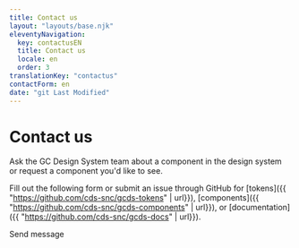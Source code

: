 ```yaml
---
title: Contact us
layout: "layouts/base.njk"
eleventyNavigation:
  key: contactusEN
  title: Contact us
  locale: en
  order: 3
translationKey: "contactus"
contactForm: en
date: "git Last Modified"
---
```


# Contact us

Ask the GC Design System team about a component in the design system or request a component you'd like to see.

Fill out the following form or submit an issue through GitHub for [tokens]({{ "https://github.com/cds-snc/gcds-tokens" | url}}), [components]({{ "https://github.com/cds-snc/gcds-components" | url}}), or [documentation]({{ "https://github.com/cds-snc/gcds-docs" | url}}).

<form class="my-500 contact-us-form" name="contactEN" method="post">
  <input type="hidden" name="form-name" value="contactEN" />
  <gcds-input type="text" input-id="name" label="Full name" required></gcds-input>
  <gcds-input type="email" input-id="email" label="Email address" required></gcds-input>
  <gcds-textarea label="Message" textarea-id="message" required></gcds-textarea>
  <div hidden>
    <gcds-input type="text" input-id="bot-field" label="bot"></gcds-input>
  </div>
  <gcds-button button-role="primary" button-type="submit">
    Send message
  </gcds-button>
</form>
